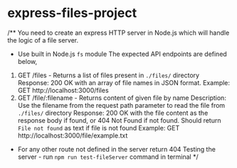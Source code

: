 # express-files-project

/**
 You need to create an express HTTP server in Node.js which will handle the logic of a file server.
- Use built in Node.js `fs` module
The expected API endpoints are defined below,
1. GET /files - Returns a list of files present in `./files/` directory
Response: 200 OK with an array of file names in JSON format.
Example: GET http://localhost:3000/files
2. GET /file/:filename - Returns content of given file by name
    Description: Use the filename from the request path parameter to read the file from `./files/` directory
    Response: 200 OK with the file content as the response body if found, or 404 Not Found if not found. Should return `File not found` as text if file is not found
    Example: GET http://localhost:3000/file/example.txt
- For any other route not defined in the server return 404
Testing the server - run `npm run test-fileServer` command in terminal
*/